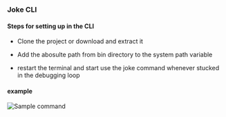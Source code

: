 ### Joke CLI

#### Steps for setting up in the CLI

- Clone the project or download and extract it

- Add the abosulte path from bin directory to the system path variable

- restart the terminal and start use the joke command whenever stucked in the debugging loop

#### example

![Sample command](https://drive.google.com/file/d/1YJw7ioPp02sTPTpkgSTScDoEcU8iE7ko/view?usp=drive_link)